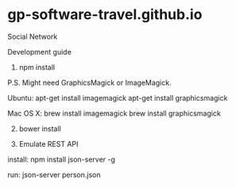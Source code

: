 # gp-software-travel.github.io
Social Network

Development guide

1. npm install 

  P.S. Might need GraphicsMagick or ImageMagick. 
  
  Ubuntu: 
    apt-get install imagemagick
    apt-get install graphicsmagick

  Mac OS X:
    brew install imagemagick
    brew install graphicsmagick

2. bower install

3. Emulate REST API

  install: npm install json-server -g
  
  run: json-server person.json
